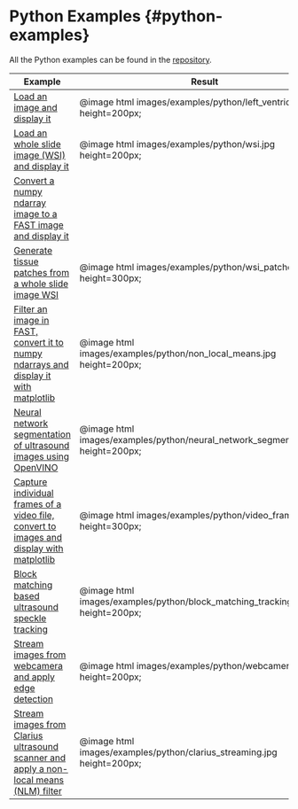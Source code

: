 Python Examples {#python-examples}
=============================

All the Python examples can be found in the [repository](https://github.com/smistad/FAST/tree/master/source/FAST/Examples/Python).

|Example|Result|
|----|----|
|[Load an image and display it](https://github.com/smistad/FAST/blob/master/source/FAST/Examples/Python/load_and_display_image.py) | @image html images/examples/python/left_ventricle.jpg height=200px;    |
|[Load an whole slide image (WSI) and display it](https://github.com/smistad/FAST/blob/master/source/FAST/Examples/Python/load_and_display_wsi.py)| @image html images/examples/python/wsi.jpg height=200px;   |
|[Convert a numpy ndarray image to a FAST image and display it](https://github.com/smistad/FAST/blob/master/source/FAST/Examples/Python/numpy_image_to_fast.py) ||
|[Generate tissue patches from a whole slide image WSI](https://github.com/smistad/FAST/blob/master/source/FAST/Examples/Python/generate_tissue_patches_from_wsi.py)| @image html images/examples/python/wsi_patches.jpg height=300px; |
|[Filter an image in FAST, convert it to numpy ndarrays and display it with matplotlib](https://github.com/smistad/FAST/blob/master/source/FAST/Examples/Python/filter_image_and_display_with_matplotlib.py) | @image html images/examples/python/non_local_means.jpg height=200px; |
|[Neural network segmentation of ultrasound images using OpenVINO](https://github.com/smistad/FAST/blob/master/source/FAST/Examples/Python/neural_network_image_segmentation.py)| @image html images/examples/python/neural_network_segmentation.jpg height=200px; |
|[Capture individual frames of a video file, convert to images and display with matplotlib](https://github.com/smistad/FAST/blob/master/source/FAST/Examples/Python/convert_video_to_image_frames.py)| @image html images/examples/python/video_frames.jpg height=300px; |
|[Block matching based ultrasound speckle tracking](https://github.com/smistad/FAST/blob/master/source/FAST/Examples/Python/block_matching_speckle_tracking.py)| @image html images/examples/python/block_matching_tracking.jpg height=200px; |
|[Stream images from webcamera and apply edge detection](https://github.com/smistad/FAST/blob/master/source/FAST/Examples/Python/stream_from_webcamera.py)| @image html images/examples/python/webcamera.jpg height=200px; |
|[Stream images from Clarius ultrasound scanner and apply a non-local means (NLM) filter](https://github.com/smistad/FAST/blob/master/source/FAST/Examples/Python/stream_from_clarius_ultrasound_scanner.py)| @image html images/examples/python/clarius_streaming.jpg height=200px; |
